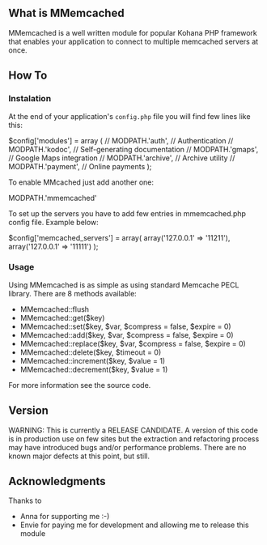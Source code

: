 ## What is MMemcached ##

MMemcached is a well written module for popular Kohana PHP framework that enables your application to connect to multiple memcached servers at once.

## How To ##
### Instalation ###
At the end of your application's `config.php` file you will find few lines like this: 

  $config['modules'] = array
  (
  	// MODPATH.'auth',      // Authentication
  	// MODPATH.'kodoc',     // Self-generating documentation
  	// MODPATH.'gmaps',     // Google Maps integration
  	// MODPATH.'archive',   // Archive utility
  	// MODPATH.'payment',   // Online payments
  );
  
To enable MMcached just add another one:
  
  MODPATH.'mmemcached'
  
To set up the servers you have to add few entries in mmemcached.php config file. Example below:

  $config['memcached_servers'] = array( 
    array('127.0.0.1' => '11211'),
    array('127.0.0.1' => '11111')
  );
  
### Usage ###

Using MMemcached is as simple as using standard Memcache PECL library.
There are 8 methods available:
  
  * MMemcached::flush
  * MMemcached::get($key)
  * MMemcached::set($key, $var, $compress = false, $expire = 0)
  * MMemcached::add($key, $var, $compress = false, $expire = 0)
  * MMemcached::replace($key, $var, $compress = false, $expire = 0)
  * MMemcached::delete($key, $timeout = 0)
  * MMemcached::increment($key, $value = 1)
  * MMemcached::decrement($key, $value = 1)
  
For more information see the source code.  

## Version ##

WARNING: This is currently a RELEASE CANDIDATE. A version of this code is in production use on few sites but the extraction and refactoring process may have introduced bugs and/or performance problems. There are no known major defects at this point, but still.

## Acknowledgments ##

Thanks to

 * Anna for supporting me :-)
 * Envie for paying me for development and allowing me to release this module